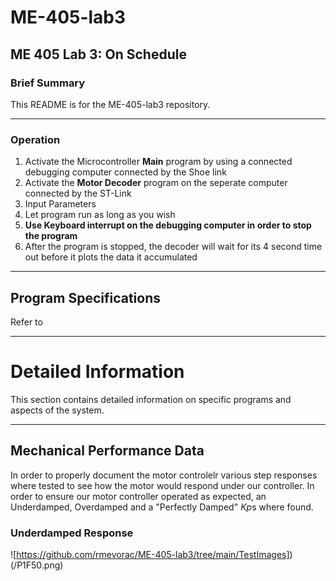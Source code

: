 # ME-405-lab3
## ME 405 Lab 3: On Schedule

### Brief Summary
This README is for the ME-405-lab3 repository.

---



### Operation

1. Activate the Microcontroller **Main** program by using a connected debugging computer connected by the Shoe link
2. Activate the **Motor Decoder** program on the seperate computer connected by the ST-Link
3. Input Parameters
4. Let program run as long as you wish
5. **Use Keyboard interrupt on the debugging computer in order to stop the program**
6. After the program is stopped, the decoder will wait for its 4 second time out before it plots the data it accumulated

---
## Program Specifications
Refer to

---

# Detailed Information
This section contains detailed information on specific programs and aspects of the system.

---

## Mechanical Performance Data 
In order to properly document the motor controlelr various step responses where tested to see how the motor would respond under our controller. In order to ensure our motor controller operated as expected, an Underdamped, Overdamped and a "Perfectly Damped" *Kp*s where found.

### Underdamped Response
![https://github.com/rmevorac/ME-405-lab3/tree/main/TestImages])(/P1F50.png)

